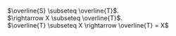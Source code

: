 $\overline{S} \subseteq \overline{T}$.  
$\rightarrow X \subseteq \overline{T}$.  
$\overline{T} \subseteq X \rightarrow \overline{T} = X$